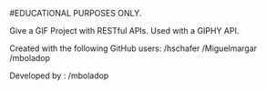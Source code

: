 #EDUCATIONAL PURPOSES ONLY.

Give a GIF Project with RESTful APIs. Used with a GIPHY API. 

Created with the following GitHub users: 
/hschafer
/Miguelmargar
/mboladop

Developed by :
/mboladop

 